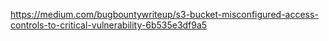 https://medium.com/bugbountywriteup/s3-bucket-misconfigured-access-controls-to-critical-vulnerability-6b535e3df9a5
